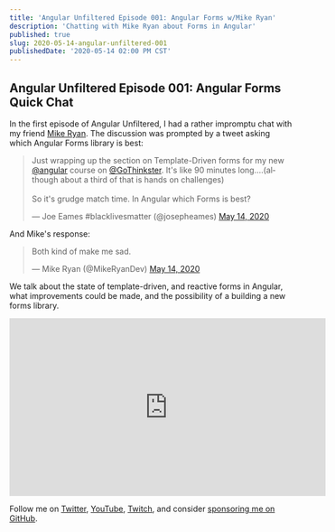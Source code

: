 ```yaml
---
title: 'Angular Unfiltered Episode 001: Angular Forms w/Mike Ryan'
description: 'Chatting with Mike Ryan about Forms in Angular'
published: true
slug: 2020-05-14-angular-unfiltered-001
publishedDate: '2020-05-14 02:00 PM CST'
---
```


## Angular Unfiltered Episode 001: Angular Forms Quick Chat

In the first episode of Angular Unfiltered, I had a rather impromptu chat with my friend [Mike Ryan](https://twitter.com/MikeRyanDev). The discussion was prompted by a tweet asking which Angular Forms library is best:

<div class="center">
  <blockquote class="twitter-tweet"><p lang="en" dir="ltr">Just wrapping up the section on Template-Driven forms for my new <a href="https://twitter.com/angular?ref_src=twsrc%5Etfw">@angular</a> course on <a href="https://twitter.com/GoThinkster?ref_src=twsrc%5Etfw">@GoThinkster</a>. It&#39;s like 90 minutes long....(although about a third of that is hands on challenges)<br><br>So it&#39;s grudge match time. In Angular which Forms is best?</p>&mdash; Joe Eames #blacklivesmatter (@josepheames) <a href="https://twitter.com/josepheames/status/1260980002092351488?ref_src=twsrc%5Etfw">May 14, 2020</a></blockquote> <script async src="https://platform.twitter.com/widgets.js" charset="utf-8"></script>
</div>

And Mike's response:

<div>
  <blockquote class="twitter-tweet center"><p lang="en" dir="ltr">Both kind of make me sad.</p>&mdash; Mike Ryan (@MikeRyanDev) <a href="https://twitter.com/MikeRyanDev/status/1260980682387599360?ref_src=twsrc%5Etfw">May 14, 2020</a></blockquote> <script async src="https://platform.twitter.com/widgets.js" charset="utf-8"></script>
</div>

We talk about the state of template-driven, and reactive forms in Angular, what improvements could be made, and the possibility of a building a new forms library.

<div class="center">
  <iframe width="560" height="315" src="https://www.youtube.com/embed/xAQr3migepw" frameborder="0" allow="accelerometer; autoplay; encrypted-media; gyroscope; picture-in-picture" allowfullscreen></iframe>
</div>

Follow me on [Twitter](https://twitter.com/brandontroberts), [YouTube](https://youtube.com/brandonrobertsdev), [Twitch](https://twitch.tv/brandontroberts), and consider [sponsoring me on GitHub](https://github.com/sponsors/brandonroberts).

